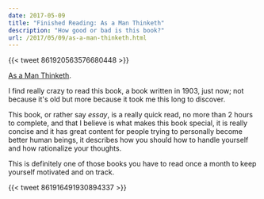 ```yaml
---
date: 2017-05-09
title: "Finished Reading: As a Man Thinketh"
description: "How good or bad is this book?"
url: /2017/05/09/as-a-man-thinketh.html
---
```


{{< tweet 861920563576680448 >}}

[As a Man Thinketh](https://en.wikipedia.org/wiki/As_a_Man_Thinketh). 

I find really crazy to read this book, a book written in 1903, just now; not because it's old but more because it took me this long to discover.

This book, or rather say _essay_, is a really quick read, no more than 2 hours to complete, and that I believe is what makes this book special, it is really concise and it has great content for people trying to personally become better human beings, it describes how you should how to handle yourself and how rationalize your thoughts. 

This is definitely one of those books you have to read once a month to keep yourself motivated and on track.

{{< tweet 861916491930894337 >}}
